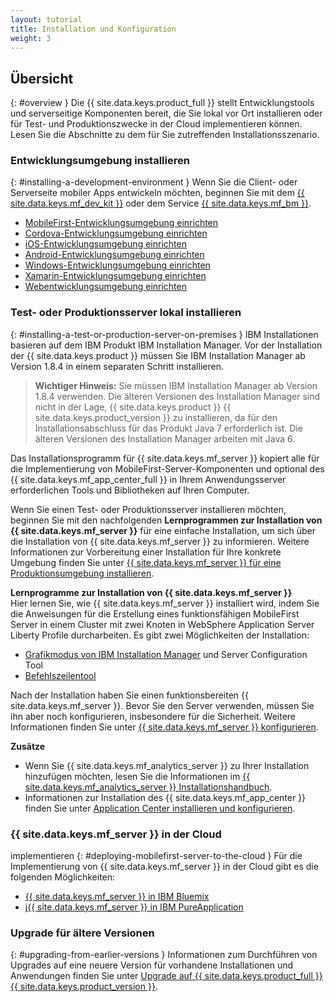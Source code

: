 ```yaml
---
layout: tutorial
title: Installation und Konfiguration
weight: 3
---
```

<!-- NLS_CHARSET=UTF-8 -->
## Übersicht
{: #overview }
Die {{ site.data.keys.product_full }} stellt Entwicklungstools und serverseitige Komponenten bereit, die Sie
lokal vor Ort installieren oder für Test- und Produktionszwecke in der Cloud implementieren können. Lesen Sie die Abschnitte zu dem für Sie zutreffenden
Installationsszenario.

### Entwicklungsumgebung installieren
{: #installing-a-development-environment }
Wenn Sie die Client- oder Serverseite mobiler Apps entwickeln möchten, beginnen Sie mit
dem [{{ site.data.keys.mf_dev_kit }}](development/mobilefirst/) oder
dem Service [{{ site.data.keys.mf_bm }}](../bluemix/using-mobile-foundation).

* [MobileFirst-Entwicklungsumgebung einrichten](development/mobilefirst/)
* [Cordova-Entwicklungsumgebung einrichten](development/cordova)
* [iOS-Entwicklungsumgebung einrichten](development/ios)
* [Android-Entwicklungsumgebung einrichten](development/android)
* [Windows-Entwicklungsumgebung einrichten](development/windows)
* [Xamarin-Entwicklungsumgebung einrichten](development/xamarin)
* [Webentwicklungsumgebung einrichten](development/web)

### Test- oder Produktionsserver lokal installieren
{: #installing-a-test-or-production-server-on-premises }
IBM Installationen basieren
auf dem IBM Produkt
IBM Installation Manager. Vor der Installation der {{ site.data.keys.product }} müssen Sie
IBM Installation Manager ab Version 1.8.4
in einem separaten Schritt
installieren.

> **Wichtiger Hinweis:** Sie müssen
IBM Installation Manager ab Version 1.8.4 verwenden. Die älteren Versionen des
Installation Manager sind nicht in der Lage, {{ site.data.keys.product }} {{ site.data.keys.product_version }}
zu installieren, da für den Installationsabschluss für das Produkt
Java 7 erforderlich ist. Die älteren Versionen des Installation
Manager arbeiten mit Java 6.

Das Installationsprogramm für {{ site.data.keys.mf_server }}
kopiert alle für die Implementierung von
MobileFirst-Server-Komponenten und optional des
{{ site.data.keys.mf_app_center_full }} in Ihrem Anwendungsserver erforderlichen Tools und Bibliotheken
auf Ihren Computer.

Wenn Sie einen Test- oder Produktionsserver installieren möchten, beginnen Sie mit den nachfolgenden
**Lernprogrammen zur Installation von {{ site.data.keys.mf_server }}** für eine einfache Installation,
um sich über die Installation von
{{ site.data.keys.mf_server }} zu informieren. Weitere Informationen zur Vorbereitung einer Installation für Ihre konkrete Umgebung finden Sie unter
[{{ site.data.keys.mf_server }} für eine Produktionsumgebung installieren](production).

**Lernprogramme zur Installation von {{ site.data.keys.mf_server }}**  
Hier lernen Sie, wie {{ site.data.keys.mf_server }} installiert wird, indem Sie
die Anweisungen für die Erstellung eines
funktionsfähigen MobileFirst Server in einem Cluster mit zwei Knoten in
WebSphere Application Server Liberty Profile durcharbeiten. Es gibt zwei Möglichkeiten der Installation:

* [Grafikmodus von IBM Installation Manager](production/tutorials/graphical-mode) und Server Configuration Tool
* [Befehlszeilentool](production/tutorials/command-line)

Nach der Installation haben Sie einen funktionsbereiten {{ site.data.keys.mf_server }}. Bevor Sie den Server verwenden, müssen Sie ihn aber noch konfigurieren, insbesondere für die Sicherheit. Weitere Informationen finden Sie unter
[{{ site.data.keys.mf_server }} konfigurieren](production/server-configuration).

**Zusätze**  

* Wenn Sie
{{ site.data.keys.mf_analytics_server }} zu Ihrer Installation hinzufügen möchten,
lesen Sie die Informationen
im [{{ site.data.keys.mf_analytics_server }} Installationshandbuch](production/analytics/installation/).  
* Informationen zur Installation des {{ site.data.keys.mf_app_center }} finden Sie unter [Application Center installieren und konfigurieren](production/appcenter).

### {{ site.data.keys.mf_server }} in der Cloud
implementieren
{: #deploying-mobilefirst-server-to-the-cloud }
Für die Implementierung von {{ site.data.keys.mf_server }} in der Cloud gibt es die folgenden Möglichkeiten:

* [{{ site.data.keys.mf_server }} in IBM Bluemix](../bluemix)
* j[{{ site.data.keys.mf_server }} in IBM PureApplication](production/pure-application)

### Upgrade für ältere Versionen
{: #upgrading-from-earlier-versions }
Informationen zum Durchführen von Upgrades auf eine neuere Version für vorhandene Installationen und Anwendungen finden Sie unter
[Upgrade
auf {{ site.data.keys.product_full }} {{ site.data.keys.product_version }}](../all-tutorials/#upgrading_to_current_version).


